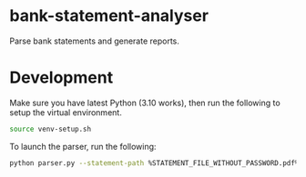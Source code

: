 # bank-statement-analyser
Parse bank statements and generate reports.

# Development
Make sure you have latest Python (3.10 works), then run the following to setup the virtual environment.

```bash
source venv-setup.sh
```

To launch the parser, run the following:

```bash
python parser.py --statement-path %STATEMENT_FILE_WITHOUT_PASSWORD.pdf%
```
